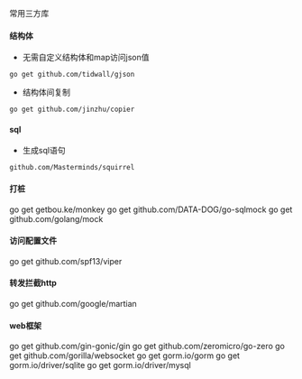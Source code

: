 常用三方库

#### 结构体

- 无需自定义结构体和map访问json值

`go get github.com/tidwall/gjson`

- 结构体间复制

`go get github.com/jinzhu/copier`

#### sql

- 生成sql语句

`github.com/Masterminds/squirrel`

#### 打桩

go get getbou.ke/monkey
go get github.com/DATA-DOG/go-sqlmock
go get github.com/golang/mock

#### 访问配置文件

go get github.com/spf13/viper

#### 转发拦截http

go get github.com/google/martian


#### web框架

go get github.com/gin-gonic/gin
go get github.com/zeromicro/go-zero
go get github.com/gorilla/websocket
go get gorm.io/gorm
go get gorm.io/driver/sqlite
go get gorm.io/driver/mysql
